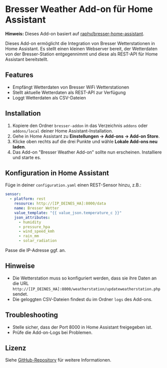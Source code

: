 
# Bresser Weather Add-on für Home Assistant

**Hinweis:** Dieses Add-on basiert auf [raphv/bresser-home-assistant](https://github.com/raphv/bresser-home-assistant).

Dieses Add-on ermöglicht die Integration von Bresser Wetterstationen in Home Assistant. Es stellt einen kleinen Webserver bereit, der Wetterdaten von der Bresser-Station entgegennimmt und diese als REST-API für Home Assistant bereitstellt.

## Features
- Empfängt Wetterdaten von Bresser WiFi Wetterstationen
- Stellt aktuelle Wetterdaten als REST-API zur Verfügung
- Loggt Wetterdaten als CSV-Dateien

## Installation
1. Kopiere den Ordner `bresser-addon` in das Verzeichnis `addons` oder `addons/local` deiner Home Assistant-Installation.
2. Gehe in Home Assistant zu **Einstellungen → Add-ons → Add-on Store**.
3. Klicke oben rechts auf die drei Punkte und wähle **Lokale Add-ons neu laden**.
4. Das Add-on "Bresser Weather Add-on" sollte nun erscheinen. Installiere und starte es.

## Konfiguration in Home Assistant
Füge in deiner `configuration.yaml` einen REST-Sensor hinzu, z.B.:

```yaml
sensor:
  - platform: rest
    resource: http://[IP_DEINES_HA]:8000/data
    name: Bresser Wetter
    value_template: "{{ value_json.temperature_c }}"
    json_attributes:
      - humidity
      - pressure_hpa
      - wind_speed_kmh
      - rain_mm
      - solar_radiation
```
Passe die IP-Adresse ggf. an.

## Hinweise
- Die Wetterstation muss so konfiguriert werden, dass sie ihre Daten an die URL `http://[IP_DEINES_HA]:8000/weatherstation/updateweatherstation.php` sendet.
- Die geloggten CSV-Dateien findest du im Ordner `logs` des Add-ons.

## Troubleshooting
- Stelle sicher, dass der Port 8000 in Home Assistant freigegeben ist.
- Prüfe die Add-on-Logs bei Problemen.

## Lizenz
Siehe [GitHub-Repository](https://github.com/raphv/bresser-home-assistant) für weitere Informationen.
